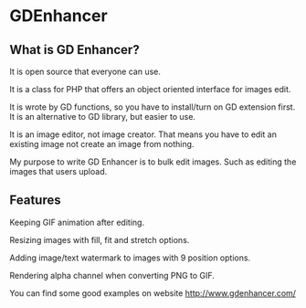 # GDEnhancer

## What is GD Enhancer?

It is open source that everyone can use.

It is a class for PHP that offers an object oriented interface for images edit.

It is wrote by GD functions, so you have to install/turn on GD extension first. It is an alternative to GD library, but easier to use.

It is an image editor, not image creator. That means you have to edit an existing image not create an image from nothing.

My purpose to write GD Enhancer is to bulk edit images. Such as editing the images that users upload.

## Features

Keeping GIF animation after editing.

Resizing images with fill, fit and stretch options.

Adding image/text watermark to images with 9 position options.

Rendering alpha channel when converting PNG to GIF.

You can find some good examples on website http://www.gdenhancer.com/
